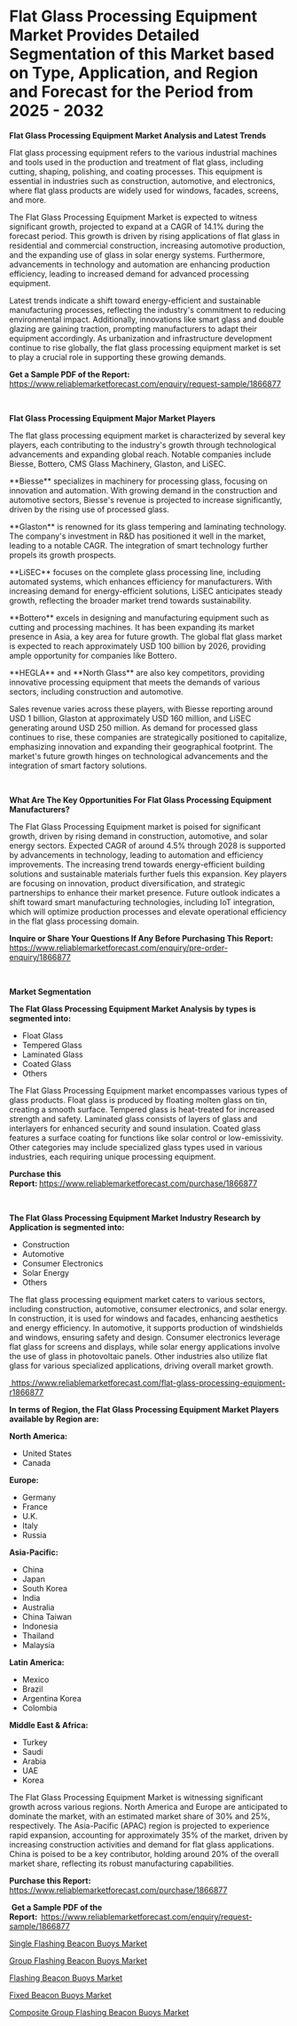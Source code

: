 <p><h1>Flat Glass Processing Equipment Market Provides Detailed Segmentation of this Market based on Type, Application, and Region and Forecast for the Period from 2025 - 2032</h1></p><p><strong>Flat Glass Processing Equipment Market Analysis and Latest Trends</strong></p>
<p><p>Flat glass processing equipment refers to the various industrial machines and tools used in the production and treatment of flat glass, including cutting, shaping, polishing, and coating processes. This equipment is essential in industries such as construction, automotive, and electronics, where flat glass products are widely used for windows, facades, screens, and more. </p><p>The Flat Glass Processing Equipment Market is expected to witness significant growth, projected to expand at a CAGR of 14.1% during the forecast period. This growth is driven by rising applications of flat glass in residential and commercial construction, increasing automotive production, and the expanding use of glass in solar energy systems. Furthermore, advancements in technology and automation are enhancing production efficiency, leading to increased demand for advanced processing equipment.</p><p>Latest trends indicate a shift toward energy-efficient and sustainable manufacturing processes, reflecting the industry's commitment to reducing environmental impact. Additionally, innovations like smart glass and double glazing are gaining traction, prompting manufacturers to adapt their equipment accordingly. As urbanization and infrastructure development continue to rise globally, the flat glass processing equipment market is set to play a crucial role in supporting these growing demands.</p></p>
<p><strong>Get a Sample PDF of the Report:&nbsp;</strong> <a href="https://www.reliablemarketforecast.com/enquiry/request-sample/1866877?utm_campaign=1833&utm_medium=2&utm_source=Github&utm_content=ia&utm_term=28022025&utm_id=flat-glass-processing-equipment">https://www.reliablemarketforecast.com/enquiry/request-sample/1866877</a></p>
<p>&nbsp;</p>
<p><strong>Flat Glass Processing Equipment Major Market Players</strong></p>
<p><p>The flat glass processing equipment market is characterized by several key players, each contributing to the industry's growth through technological advancements and expanding global reach. Notable companies include Biesse, Bottero, CMS Glass Machinery, Glaston, and LiSEC. </p><p>**Biesse** specializes in machinery for processing glass, focusing on innovation and automation. With growing demand in the construction and automotive sectors, Biesse's revenue is projected to increase significantly, driven by the rising use of processed glass.</p><p>**Glaston** is renowned for its glass tempering and laminating technology. The company's investment in R&D has positioned it well in the market, leading to a notable CAGR. The integration of smart technology further propels its growth prospects.</p><p>**LiSEC** focuses on the complete glass processing line, including automated systems, which enhances efficiency for manufacturers. With increasing demand for energy-efficient solutions, LiSEC anticipates steady growth, reflecting the broader market trend towards sustainability.</p><p>**Bottero** excels in designing and manufacturing equipment such as cutting and processing machines. It has been expanding its market presence in Asia, a key area for future growth. The global flat glass market is expected to reach approximately USD 100 billion by 2026, providing ample opportunity for companies like Bottero.</p><p>**HEGLA** and **North Glass** are also key competitors, providing innovative processing equipment that meets the demands of various sectors, including construction and automotive.</p><p>Sales revenue varies across these players, with Biesse reporting around USD 1 billion, Glaston at approximately USD 160 million, and LiSEC generating around USD 250 million. As demand for processed glass continues to rise, these companies are strategically positioned to capitalize, emphasizing innovation and expanding their geographical footprint. The market's future growth hinges on technological advancements and the integration of smart factory solutions.</p></p>
<p>&nbsp;</p>
<p><strong>What Are The Key Opportunities For Flat Glass Processing Equipment Manufacturers?</strong></p>
<p><p>The Flat Glass Processing Equipment market is poised for significant growth, driven by rising demand in construction, automotive, and solar energy sectors. Expected CAGR of around 4.5% through 2028 is supported by advancements in technology, leading to automation and efficiency improvements. The increasing trend towards energy-efficient building solutions and sustainable materials further fuels this expansion. Key players are focusing on innovation, product diversification, and strategic partnerships to enhance their market presence. Future outlook indicates a shift toward smart manufacturing technologies, including IoT integration, which will optimize production processes and elevate operational efficiency in the flat glass processing domain.</p></p>
<p><strong>Inquire or Share Your Questions If Any Before Purchasing This Report:</strong> <a href="https://www.reliablemarketforecast.com/enquiry/pre-order-enquiry/1866877?utm_campaign=1833&utm_medium=2&utm_source=Github&utm_content=ia&utm_term=28022025&utm_id=flat-glass-processing-equipment">https://www.reliablemarketforecast.com/enquiry/pre-order-enquiry/1866877</a></p>
<p>&nbsp;</p>
<p><strong>Market Segmentation</strong></p>
<p><strong>The Flat Glass Processing Equipment Market Analysis by types is segmented into:</strong></p>
<p><ul><li>Float Glass</li><li>Tempered Glass</li><li>Laminated Glass</li><li>Coated Glass</li><li>Others</li></ul></p>
<p><p>The Flat Glass Processing Equipment market encompasses various types of glass products. Float glass is produced by floating molten glass on tin, creating a smooth surface. Tempered glass is heat-treated for increased strength and safety. Laminated glass consists of layers of glass and interlayers for enhanced security and sound insulation. Coated glass features a surface coating for functions like solar control or low-emissivity. Other categories may include specialized glass types used in various industries, each requiring unique processing equipment.</p></p>
<p><strong>Purchase this Report:&nbsp;</strong><a href="https://www.reliablemarketforecast.com/purchase/1866877?utm_campaign=1833&utm_medium=2&utm_source=Github&utm_content=ia&utm_term=28022025&utm_id=flat-glass-processing-equipment">https://www.reliablemarketforecast.com/purchase/1866877</a></p>
<p>&nbsp;</p>
<p><strong>The Flat Glass Processing Equipment Market Industry Research by Application is segmented into:</strong></p>
<p><ul><li>Construction</li><li>Automotive</li><li>Consumer Electronics</li><li>Solar Energy</li><li>Others</li></ul></p>
<p><p>The flat glass processing equipment market caters to various sectors, including construction, automotive, consumer electronics, and solar energy. In construction, it is used for windows and facades, enhancing aesthetics and energy efficiency. In automotive, it supports production of windshields and windows, ensuring safety and design. Consumer electronics leverage flat glass for screens and displays, while solar energy applications involve the use of glass in photovoltaic panels. Other industries also utilize flat glass for various specialized applications, driving overall market growth.</p></p>
<p><a href="https://www.reliablemarketforecast.com/flat-glass-processing-equipment-r1866877?utm_campaign=1833&utm_medium=2&utm_source=Github&utm_content=ia&utm_term=28022025&utm_id=flat-glass-processing-equipment">&nbsp;https://www.reliablemarketforecast.com/flat-glass-processing-equipment-r1866877</a></p>
<p><strong>In terms of Region, the Flat Glass Processing Equipment Market Players available by Region are:</strong></p>
<p>
    <p> <strong> North America: </strong>
        <ul>
            <li>United States</li>
            <li>Canada</li>
        </ul>
        </p> 
    <p> <strong> Europe: </strong>
        <ul>
            <li>Germany</li>
            <li>France</li>
            <li>U.K.</li>
            <li>Italy</li>
            <li>Russia</li>
        </ul>
        </p> 
    <p> <strong> Asia-Pacific: </strong>
        <ul>
            <li>China</li>
            <li>Japan</li>
            <li>South Korea</li>
            <li>India</li>
            <li>Australia</li>
            <li>China Taiwan</li>
            <li>Indonesia</li>
            <li>Thailand</li>
            <li>Malaysia</li>
        </ul>
        </p> 
    <p> <strong> Latin America: </strong>
        <ul>
            <li>Mexico</li>
            <li>Brazil</li>
            <li>Argentina Korea</li>
            <li>Colombia</li>
        </ul>
        </p> 
    <p> <strong> Middle East & Africa: </strong>
        <ul>
            <li>Turkey</li>
            <li>Saudi</li>
            <li>Arabia</li>
            <li>UAE</li>
            <li>Korea</li>
        </ul>
    </p>
    </p>
<p><p>The Flat Glass Processing Equipment Market is witnessing significant growth across various regions. North America and Europe are anticipated to dominate the market, with an estimated market share of 30% and 25%, respectively. The Asia-Pacific (APAC) region is projected to experience rapid expansion, accounting for approximately 35% of the market, driven by increasing construction activities and demand for flat glass applications. China is poised to be a key contributor, holding around 20% of the overall market share, reflecting its robust manufacturing capabilities.</p></p>
<p><strong>Purchase this Report: </strong><a href="https://www.reliablemarketforecast.com/purchase/1866877?utm_campaign=1833&utm_medium=2&utm_source=Github&utm_content=ia&utm_term=28022025&utm_id=flat-glass-processing-equipment">https://www.reliablemarketforecast.com/purchase/1866877</a></p>
<p>&nbsp;<strong>Get a Sample PDF of the Report:&nbsp;&nbsp;</strong><a href="https://www.reliablemarketforecast.com/enquiry/request-sample/1866877?utm_campaign=1833&utm_medium=2&utm_source=Github&utm_content=ia&utm_term=28022025&utm_id=flat-glass-processing-equipment">https://www.reliablemarketforecast.com/enquiry/request-sample/1866877</a></p>
<p><strong></strong></p>
<p><p><a href="https://github.com/abbasgwiltke/Market-Research-Report-List-1/blob/main/single-flashing-beacon-buoys-market.md?utm_campaign=1833&utm_medium=2&utm_source=Github&utm_content=ia&utm_term=28022025&utm_id=flat-glass-processing-equipment">Single Flashing Beacon Buoys Market</a></p><p><a href="https://github.com/ChiragRp1/Market-Research-Report-List-7/blob/main/group-flashing-beacon-buoys-market.md?utm_campaign=1833&utm_medium=2&utm_source=Github&utm_content=ia&utm_term=28022025&utm_id=flat-glass-processing-equipment">Group Flashing Beacon Buoys Market</a></p><p><a href="https://github.com/tauchzuazoli/Market-Research-Report-List-1/blob/main/flashing-beacon-buoys-market.md?utm_campaign=1833&utm_medium=2&utm_source=Github&utm_content=ia&utm_term=28022025&utm_id=flat-glass-processing-equipment">Flashing Beacon Buoys Market</a></p><p><a href="https://github.com/feyzacurllj9/Market-Research-Report-List-1/blob/main/fixed-beacon-buoys-market.md?utm_campaign=1833&utm_medium=2&utm_source=Github&utm_content=ia&utm_term=28022025&utm_id=flat-glass-processing-equipment">Fixed Beacon Buoys Market</a></p><p><a href="https://github.com/gukenneth26571/Market-Research-Report-List-1/blob/main/composite-group-flashing-beacon-buoys-market.md?utm_campaign=1833&utm_medium=2&utm_source=Github&utm_content=ia&utm_term=28022025&utm_id=flat-glass-processing-equipment">Composite Group Flashing Beacon Buoys Market</a></p></p>